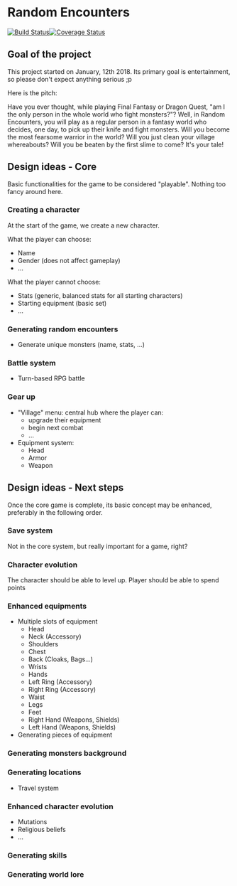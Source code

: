 # Random Encounters

[![Build Status](https://travis-ci.org/Kreonn/RandomEncounters.svg?branch=master)](https://travis-ci.org/Kreonn/RandomEncounters)[![Coverage Status](https://coveralls.io/repos/github/Kreonn/RandomEncounters/badge.svg?branch=master)](https://coveralls.io/github/Kreonn/RandomEncounters?branch=master)

## Goal of the project

This project started on January, 12th 2018. Its primary goal is entertainment, so please don't expect anything serious ;p

Here is the pitch:

Have you ever thought, while playing Final Fantasy or Dragon Quest, "am I the only person in the whole world who fight monsters?"? 
Well, in Random Encounters, you will play as a regular person in a fantasy world who decides, one day, to pick up their knife and fight monsters. 
Will you become the most fearsome warrior in the world? Will you just clean your village whereabouts? Will you be beaten by the first slime to come? It's your tale!

## Design ideas - Core

Basic functionalities for the game to be considered "playable". Nothing too fancy around here.

### Creating a character

At the start of the game, we create a new character.

What the player can choose:
- Name
- Gender (does not affect gameplay)
- ...

What the player cannot choose:
- Stats (generic, balanced stats for all starting characters)
- Starting equipment (basic set)
- ...

### Generating random encounters

- Generate unique monsters (name, stats, ...)

### Battle system 
- Turn-based RPG battle

### Gear up

- "Village" menu: central hub where the player can:
    - upgrade their equipment 
    - begin next combat
    - ...
- Equipment system:
    - Head
    - Armor
    - Weapon

## Design ideas - Next steps

Once the core game is complete, its basic concept may be enhanced, preferably in the following order.

### Save system

Not in the core system, but really important for a game, right?

### Character evolution

The character should be able to level up.
Player should be able to spend points

### Enhanced equipments

- Multiple slots of equipment
    - Head
    - Neck (Accessory)
    - Shoulders
    - Chest
    - Back (Cloaks, Bags...)
    - Wrists
    - Hands
    - Left Ring (Accessory)
    - Right Ring (Accessory)
    - Waist
    - Legs
    - Feet
    - Right Hand (Weapons, Shields)
    - Left Hand (Weapons, Shields)
- Generating pieces of equipment

### Generating monsters background

### Generating locations

- Travel system

### Enhanced character evolution

- Mutations
- Religious beliefs
- ...

### Generating skills

### Generating world lore